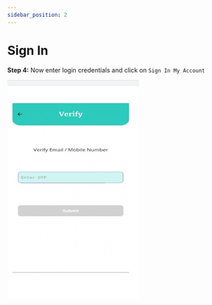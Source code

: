 ```yaml
---
sidebar_position: 2
---
```


# Sign In

**Step 4:**
Now enter login credentials and click on `Sign In My Account`  


![Flower](./Imgmd/img3.jpeg)
